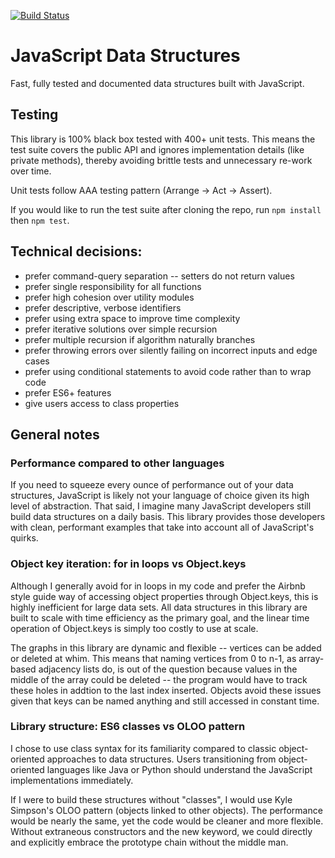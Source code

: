 [![Build Status](https://travis-ci.org/ganorberg/data-structures-javascript.svg?branch=master)](https://travis-ci.org/ganorberg/data-structures-javascript)

# JavaScript Data Structures

Fast, fully tested and documented data structures built with JavaScript.


## Testing

This library is 100% black box tested with 400+ unit tests. This means the test suite covers the public API and ignores implementation details (like private methods), thereby avoiding brittle tests and unnecessary re-work over time.

Unit tests follow AAA testing pattern (Arrange -> Act -> Assert).

If you would like to run the test suite after cloning the repo, run `npm install` then `npm test`.

## Technical decisions:
- prefer command-query separation -- setters do not return values
- prefer single responsibility for all functions
- prefer high cohesion over utility modules
- prefer descriptive, verbose identifiers
- prefer using extra space to improve time complexity
- prefer iterative solutions over simple recursion
- prefer multiple recursion if algorithm naturally branches
- prefer throwing errors over silently failing on incorrect inputs and edge cases
- prefer using conditional statements to avoid code rather than to wrap code
- prefer ES6+ features
- give users access to class properties

## General notes

### Performance compared to other languages

If you need to squeeze every ounce of performance out of your data structures, JavaScript is likely not your language of choice given its high level of abstraction. That said, I imagine many JavaScript developers still build data structures on a daily basis. This library provides those developers with clean, performant examples that take into account all of JavaScript's quirks.

### Object key iteration: for in loops vs Object.keys

Although I generally avoid for in loops in my code and prefer the Airbnb style guide way of accessing object properties through Object.keys, this is highly inefficient for large data sets. All data structures in this library are built to scale with time efficiency as the primary goal, and the linear time operation of Object.keys is simply too costly to use at scale.

The graphs in this library are dynamic and flexible -- vertices can be added or deleted at whim. This means that naming vertices from 0 to n-1, as array-based adjacency lists do, is out of the question because values in the middle of the array could be deleted -- the program would have to track these holes in addtion to the last index inserted. Objects avoid these issues given that keys can be named anything and still accessed in constant time.

### Library structure: ES6 classes vs OLOO pattern

I chose to use class syntax for its familiarity compared to classic object-oriented approaches to data structures. Users transitioning from object-oriented languages like Java or Python should understand the JavaScript implementations immediately.

If I were to build these structures without "classes", I would use Kyle Simpson's OLOO pattern (objects linked to other objects). The performance would be nearly the same, yet the code would be cleaner and more flexible. Without extraneous constructors and the new keyword, we could directly and explicitly embrace the prototype chain without the middle man.
